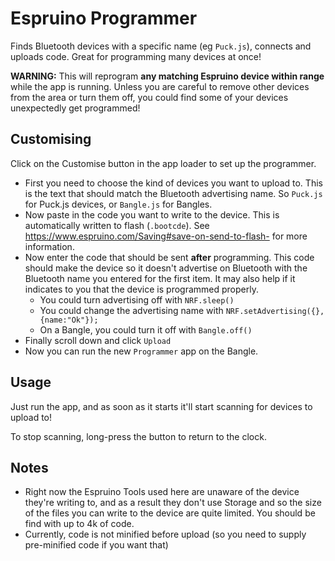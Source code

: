# Espruino Programmer

Finds Bluetooth devices with a specific name (eg `Puck.js`), connects and uploads code. Great for programming many devices at once!

**WARNING:** This will reprogram **any matching Espruino device within range** while
the app is running. Unless you are careful to remove other devices from the area or
turn them off, you could find some of your devices unexpectedly get programmed!

## Customising

Click on the Customise button in the app loader to set up the programmer.

* First you need to choose the kind of devices you want to upload to. This is
the text that should match the Bluetooth advertising name. So `Puck.js` for Puck.js
devices, or `Bangle.js` for Bangles.
* Now paste in the code you want to write to the device. This is automatically
written to flash (`.bootcde`). See https://www.espruino.com/Saving#save-on-send-to-flash-
for more information.
* Now enter the code that should be sent **after** programming. This code
should make the device so it doesn't advertise on Bluetooth with the Bluetooth
name you entered for the first item. It may also help if it indicates to you that
the device is programmed properly.
  * You could turn advertising off with `NRF.sleep()`
  * You could change the advertising name with `NRF.setAdvertising({},{name:"Ok"});`
  * On a Bangle, you could turn it off with `Bangle.off()`
* Finally scroll down and click `Upload`
* Now you can run the new `Programmer` app on the Bangle.

## Usage

Just run the app, and as soon as it starts it'll start scanning for
devices to upload to!

To stop scanning, long-press the button to return to the clock.

## Notes

* Right now the Espruino Tools used here are unaware of the device they're writing to,
and as a result they don't use Storage and so the size of the files you can
write to the device are quite limited. You should be find with up to 4k of code.
* Currently, code is not minified before upload (so you need to supply pre-minified
  code if you want that)
